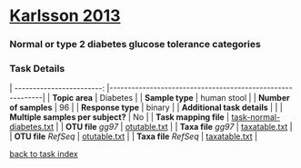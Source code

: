 # [Karlsson 2013]( ../docs/karlsson.html )
### Normal or type 2 diabetes glucose tolerance categories

### Task Details

| ------------------------: |-----------------------------------------------------------|
| **Topic area**                | Diabetes                                                |
| **Sample type**               | human stool                                         |
| **Number of samples**         | 96                                         |
| **Response type**             | binary                                           |
| **Additional task details**   |                                   |
| **Multiple samples per subject?** | No |
| **Task mapping file**         | [task-normal-diabetes.txt](../datasets/karlsson/task-normal-diabetes.txt)                                 |
| **OTU file** *gg97*           | [otutable.txt](.NA)                             |
| **Taxa file** *gg97*          | [taxatable.txt](.NA)                          |
| **OTU file** *RefSeq*         | [otutable.txt](../datasets/karlsson/otutable.txt)                    |
| **Taxa file** *RefSeq*        | [taxatable.txt](../datasets/karlsson/taxatable.txt)                  |


[back to task index](../README.md)